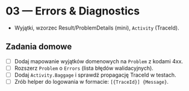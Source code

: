 # 03 — Errors & Diagnostics
- Wyjątki, wzorzec Result/ProblemDetails (mini), `Activity` (TraceId).


## Zadania domowe
- [ ] Dodaj mapowanie wyjątków domenowych na `Problem` z kodami 4xx.
- [ ] Rozszerz `Problem` o `Errors` (lista błędów walidacyjnych).
- [ ] Dodaj `Activity.Baggage` i sprawdź propagację TraceId w testach.
- [ ] Zrób helper do logowania w formacie: `[{TraceId}] {Message}`.
